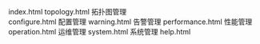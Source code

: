 index.html
topology.html 拓扑图管理    
configure.html 配置管理 
warning.html 告警管理 
performance.html 性能管理 
operation.html 运维管理 
system.html 系统管理 
help.html